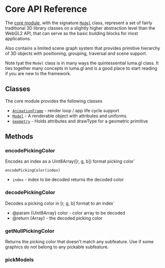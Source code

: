 # Core API Reference

The [core module](api-reference/webgl), with the signature [`Model`](model) class, represent a set of fairly traditional 3D library classes on a slightly higher abstraction level than the WebGL2 API, that can serve as the basic building blocks for most applications.

Also contains a limited scene graph system that provides primitive hierarchy of 3D objects with positioning, grouping, traversal and scene support.

Note tyat the `Model` class is in many ways the quintessential luma.gl class. It ties together many concepts in luma.gl and is a good place to start reading if you are new to the framework.


## Classes

The core module provides the following classes

* [`AnimationFrame`](api-reference/core/animation-frame) - render loop / app life cycle support
* [`Model`](api-reference/core/model) - A renderable object with attributes and uniforms.
* [`Geometry`](api-reference/core/geometry) - Holds attributes and drawType for a geometric primitive

## Methods

### encodePickingColor

Encodes an index as a Uint8Array([r, g, b]) format picking color`

`encodePickingColor(index)`

* `index` - index to be decoded
returns the decoded color


### decodePickingColor

Decodes a picking color in [r, g, b] format to an index`

 * @param {Uint8Array} color - color array to be decoded
 * @return {Array} - the decoded picking color


### getNullPickingColor

Returns the picking color that doesn't match any subfeature. Use if some graphics do not belong to any pickable subfeature.


### pickModels
